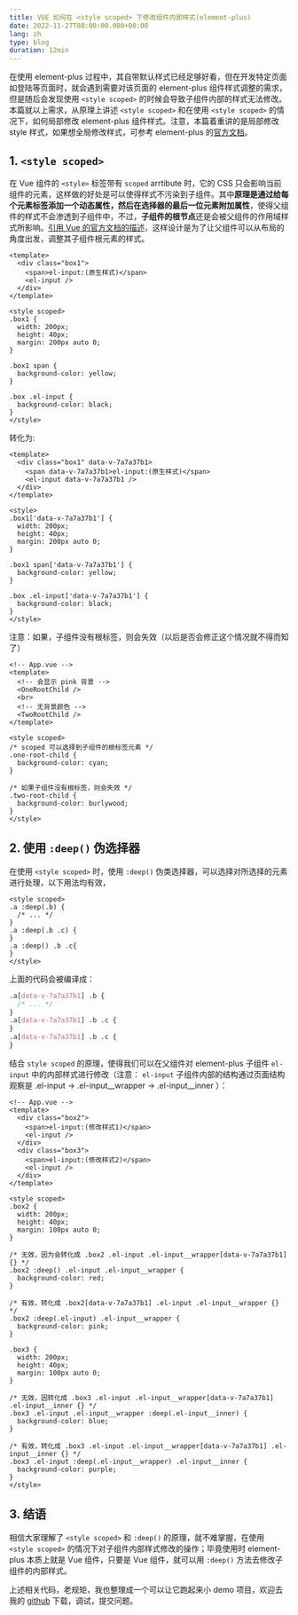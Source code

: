 ```yaml
---
title: VUE 如何在 <style scoped> 下修改组件内部样式(element-plus)
date: 2022-11-27T08:00:00.000+00:00
lang: zh
type: blog
duration: 12min
---
```


在使用 element-plus 过程中，其自带默认样式已经足够好看，但在开发特定页面如登陆等页面时，就会遇到需要对该页面的 element-plus 组件样式调整的需求，但是随后会发现使用 `<style scoped>` 的时候会导致子组件内部的样式无法修改。本篇就以上需求，从原理上讲述 `<style scoped>` 和在使用 `<style scoped>` 的情况下，如何局部修改 element-plus 组件样式。注意，本篇着重讲的是局部修改 style 样式，如果想全局修改样式，可参考 element-plus 的[官方文档](https://element-plus.org/zh-CN/guide/theming.html)。
##  1. `<style scoped>`
在 Vue 组件的 `<style>` 标签带有 `scoped` arrtibute 时，它的 CSS 只会影响当前组件的元素，这样做的好处是可以使得样式不污染到子组件。其中**原理是通过给每个元素标签添加一个动态属性，然后在选择器的最后一位元素附加属性**，使得父组件的样式不会渗透到子组件中，不过，**子组件的根节点**还是会被父组件的作用域样式所影响。[引用 Vue 的官方文档的描述](https://cn.vuejs.org/api/sfc-css-features.html#scoped-css)，这样设计是为了让父组件可以从布局的角度出发，调整其子组件根元素的样式。
```vue
<template>
  <div class="box1">
    <span>el-input:(原生样式)</span>
    <el-input />
  </div>
</template>

<style scoped>
.box1 {
  width: 200px;
  height: 40px;
  margin: 200px auto 0;
}

.box1 span {
  background-color: yellow;
}

.box .el-input {
  background-color: black;
}
</style>
```
转化为:
```vue
<template>
  <div class="box1" data-v-7a7a37b1>
    <span data-v-7a7a37b1>el-input:(原生样式)</span>
    <el-input data-v-7a7a37b1 />
  </div>
</template>

<style>
.box1['data-v-7a7a37b1'] {
  width: 200px;
  height: 40px;
  margin: 200px auto 0;
}

.box1 span['data-v-7a7a37b1'] {
  background-color: yellow;
}

.box .el-input['data-v-7a7a37b1'] {
  background-color: black;
}
</style>
```
注意：如果，子组件没有根标签，则会失效（以后是否会修正这个情况就不得而知了）
```vue
<!-- App.vue -->
<template>
  <!-- 会显示 pink 背景 -->
  <OneRootChild />
  <br>
  <!-- 无背景颜色 -->
  <TwoRootChild />
</template>

<style scoped>
/* scoped 可以选择到子组件的根标签元素 */
.one-root-child {
  background-color: cyan;
}

/* 如果子组件没有根标签，则会失效 */
.two-root-child {
  background-color: burlywood;
}
</style>
```

## 2. 使用 `:deep()` 伪选择器
在使用 `<style scoped>` 时，使用 `:deep()` 伪类选择器，可以选择对所选择的元素进行处理，以下用法均有效，
```vue
<style scoped>
.a :deep(.b) {
  /* ... */
}
.a :deep(.b .c) {
}
.a :deep() .b .c{
}
</style>
```
上面的代码会被编译成：
```css
.a[data-v-7a7a37b1] .b {
  /* ... */
}
.a[data-v-7a7a37b1] .b .c {
}
.a[data-v-7a7a37b1] .b .c {
}
```
结合 `style scoped` 的原理，使得我们可以在父组件对 element-plus 子组件 `el-input` 中的内部样式进行修改（注意： `el-input` 子组件内部的结构通过页面结构观察是 .el-input -> .el-input__wrapper -> .el-input__inner ）：
```vue
<!-- App.vue -->
<template>
  <div class="box2">
    <span>el-input:(修改样式1)</span>
    <el-input />
  </div>
  <div class="box3">
    <span>el-input:(修改样式2)</span>
    <el-input />
  </div>
</template>

<style scoped>
.box2 {
  width: 200px;
  height: 40px;
  margin: 100px auto 0;
}

/* 无效，因为会转化成 .box2 .el-input .el-input__wrapper[data-v-7a7a37b1] {} */
.box2 :deep() .el-input .el-input__wrapper {
  background-color: red;
}

/* 有效，转化成 .box2[data-v-7a7a37b1] .el-input .el-input__wrapper {} */
.box2 :deep(.el-input) .el-input__wrapper {
  background-color: pink;
}

.box3 {
  width: 200px;
  height: 40px;
  margin: 100px auto 0;
}

/* 无效，因转化成 .box3 .el-input .el-input__wrapper[data-v-7a7a37b1] .el-input__inner {} */
.box3 .el-input .el-input__wrapper :deep(.el-input__inner) {
  background-color: blue;
}

/* 有效，转化成 .box3 .el-input .el-input__wrapper[data-v-7a7a37b1] .el-input__inner {} */
.box3 .el-input :deep(.el-input__wrapper) .el-input__inner {
  background-color: purple;
}
</style>
```
## 3. 结语
相信大家理解了 `<style scoped>` 和 `:deep()` 的原理，就不难掌握，在使用 `<style scoped>` 的情况下对子组件内部样式修改的操作；毕竟使用时 element-plus 本质上就是 Vue 组件，只要是 Vue 组件，就可以用 `:deep()` 方法去修改子组件的内部样式。

上述相关代码，老规矩，我也整理成一个可以让它跑起来小 demo 项目，欢迎去我的 [github](https://github.com/fwr220807/demo/tree/main/Vue-dark-theme-switching-idea) 下载，调试，提交问题。
